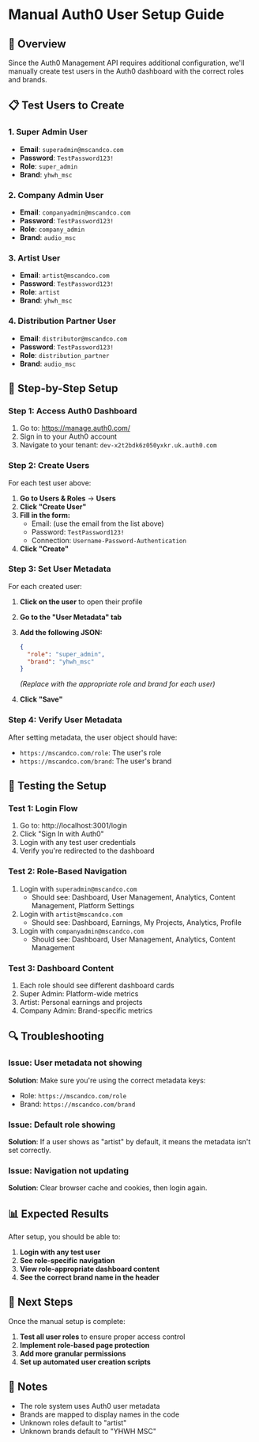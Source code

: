 # Manual Auth0 User Setup Guide

## 🎯 Overview
Since the Auth0 Management API requires additional configuration, we'll manually create test users in the Auth0 dashboard with the correct roles and brands.

## 📋 Test Users to Create

### 1. Super Admin User
- **Email**: `superadmin@mscandco.com`
- **Password**: `TestPassword123!`
- **Role**: `super_admin`
- **Brand**: `yhwh_msc`

### 2. Company Admin User
- **Email**: `companyadmin@mscandco.com`
- **Password**: `TestPassword123!`
- **Role**: `company_admin`
- **Brand**: `audio_msc`

### 3. Artist User
- **Email**: `artist@mscandco.com`
- **Password**: `TestPassword123!`
- **Role**: `artist`
- **Brand**: `yhwh_msc`

### 4. Distribution Partner User
- **Email**: `distributor@mscandco.com`
- **Password**: `TestPassword123!`
- **Role**: `distribution_partner`
- **Brand**: `audio_msc`

## 🔧 Step-by-Step Setup

### Step 1: Access Auth0 Dashboard
1. Go to: https://manage.auth0.com/
2. Sign in to your Auth0 account
3. Navigate to your tenant: `dev-x2t2bdk6z050yxkr.uk.auth0.com`

### Step 2: Create Users
For each test user above:

1. **Go to Users & Roles** → **Users**
2. **Click "Create User"**
3. **Fill in the form:**
   - Email: (use the email from the list above)
   - Password: `TestPassword123!`
   - Connection: `Username-Password-Authentication`
4. **Click "Create"**

### Step 3: Set User Metadata
For each created user:

1. **Click on the user** to open their profile
2. **Go to the "User Metadata" tab**
3. **Add the following JSON:**
   ```json
   {
     "role": "super_admin",
     "brand": "yhwh_msc"
   }
   ```
   *(Replace with the appropriate role and brand for each user)*

4. **Click "Save"**

### Step 4: Verify User Metadata
After setting metadata, the user object should have:
- `https://mscandco.com/role`: The user's role
- `https://mscandco.com/brand`: The user's brand

## 🧪 Testing the Setup

### Test 1: Login Flow
1. Go to: http://localhost:3001/login
2. Click "Sign In with Auth0"
3. Login with any test user credentials
4. Verify you're redirected to the dashboard

### Test 2: Role-Based Navigation
1. Login with `superadmin@mscandco.com`
   - Should see: Dashboard, User Management, Analytics, Content Management, Platform Settings
2. Login with `artist@mscandco.com`
   - Should see: Dashboard, Earnings, My Projects, Analytics, Profile
3. Login with `companyadmin@mscandco.com`
   - Should see: Dashboard, User Management, Analytics, Content Management

### Test 3: Dashboard Content
1. Each role should see different dashboard cards
2. Super Admin: Platform-wide metrics
3. Artist: Personal earnings and projects
4. Company Admin: Brand-specific metrics

## 🔍 Troubleshooting

### Issue: User metadata not showing
**Solution**: Make sure you're using the correct metadata keys:
- Role: `https://mscandco.com/role`
- Brand: `https://mscandco.com/brand`

### Issue: Default role showing
**Solution**: If a user shows as "artist" by default, it means the metadata isn't set correctly.

### Issue: Navigation not updating
**Solution**: Clear browser cache and cookies, then login again.

## 📊 Expected Results

After setup, you should be able to:

1. **Login with any test user**
2. **See role-specific navigation**
3. **View role-appropriate dashboard content**
4. **See the correct brand name in the header**

## 🚀 Next Steps

Once the manual setup is complete:

1. **Test all user roles** to ensure proper access control
2. **Implement role-based page protection**
3. **Add more granular permissions**
4. **Set up automated user creation scripts**

## 📝 Notes

- The role system uses Auth0 user metadata
- Brands are mapped to display names in the code
- Unknown roles default to "artist"
- Unknown brands default to "YHWH MSC" 